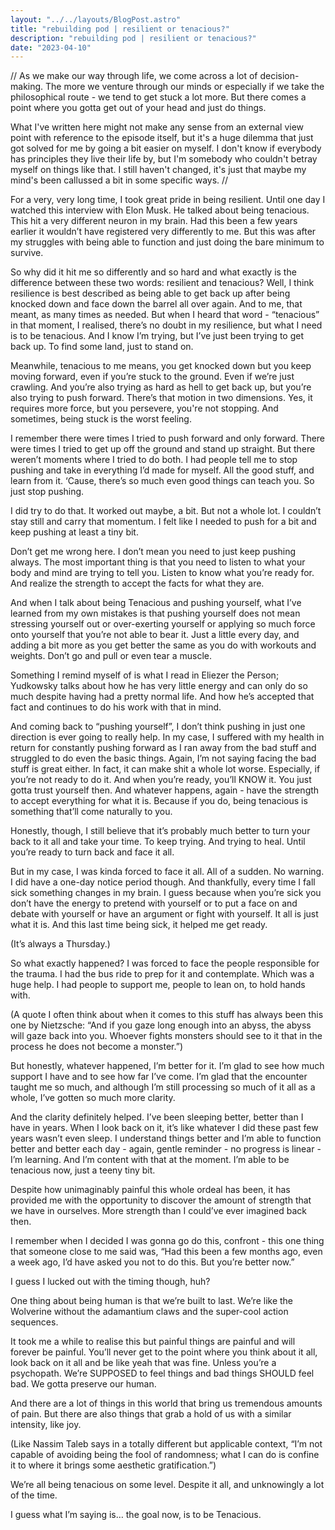 ```yaml
---
layout: "../../layouts/BlogPost.astro"
title: "rebuilding pod | resilient or tenacious?"
description: "rebuilding pod | resilient or tenacious?"
date: "2023-04-10"
---
```


//
As we make our way through life, we come across a lot of decision-making. The more we venture through our minds or especially if we take the philosophical route - we tend to get stuck a lot more. But there comes a point where you gotta get out of your head and just do things.


What I've written here might not make any sense from an external view point with reference to the episode itself, but it's a huge dilemma that just got solved for me by going a bit easier on myself. I don't know if everybody has principles they live their life by, but I'm somebody who couldn't betray myself on things like that. I still haven't changed, it's just that maybe my mind's been callussed a bit in some specific ways.
//

For a very, very long time, I took great pride in being resilient. Until one day I watched this interview with Elon Musk. He talked about being tenacious. This hit a very different neuron in my brain. Had this been a few years earlier it wouldn’t have registered very differently to me. But this was after my struggles with being able to function and just doing the bare minimum to survive.

So why did it hit me so differently and so hard and what exactly is the difference between these two words: resilient and tenacious? Well, I think resilience is best described as being able to get back up after being knocked down and face down the barrel all over again. And to me, that meant, as many times as needed. But when I heard that word - “tenacious” in that moment, I realised, there’s no doubt in my resilience, but what I need is to be tenacious. And I know I’m trying, but I’ve just been trying to get back up. To find some land, just to stand on.

Meanwhile, tenacious to me means, you get knocked down but you keep moving forward, even if you’re stuck to the ground. Even if we’re just crawling. And you’re also trying as hard as hell to get back up, but you’re also trying to push forward. There’s that motion in two dimensions. Yes, it requires more force, but you persevere, you're not stopping. And sometimes, being stuck is the worst feeling.

I remember there were times I tried to push forward and only forward. There were times I tried to get up off the ground and stand up straight. But there weren’t moments where I tried to do both. I had people tell me to stop pushing and take in everything I’d made for myself. All the good stuff, and learn from it. ‘Cause, there’s so much even good things can teach you. So just stop pushing.

I did try to do that. It worked out maybe, a bit. But not a whole lot. I couldn’t stay still and carry that momentum. I felt like I needed to push for a bit and keep pushing at least a tiny bit. 

Don’t get me wrong here. I don’t mean you need to just keep pushing always. The most important thing is that you need to listen to what your body and mind are trying to tell you. Listen to know what you’re ready for. And realize the strength to accept the facts for what they are.

And when I talk about being Tenacious and pushing yourself, what I’ve learned from my own mistakes is that pushing yourself does not mean stressing yourself out or over-exerting yourself or applying so much force onto yourself that you’re not able to bear it. Just a little every day, and adding a bit more as you get better the same as you do with workouts and weights. Don’t go and pull or even tear a muscle.

Something I remind myself of is what I read in Eliezer the Person; Yudkowsky talks about how he has very little energy and can only do so much despite having had a pretty normal life. And how he’s accepted that fact and continues to do his work with that in mind.  

And coming back to “pushing yourself”, I don’t think pushing in just one direction is ever going to really help. In my case, I suffered with my health in return for constantly pushing forward as I ran away from the bad stuff and struggled to do even the basic things. Again, I’m not saying facing the bad stuff is great either. In fact, it can make shit a whole lot worse. Especially, if you’re not ready to do it. And when you’re ready, you’ll KNOW it. You just gotta trust yourself then. And whatever happens, again - have the strength to accept everything for what it is. Because if you do, being tenacious is something that’ll come naturally to you.

Honestly, though, I still believe that it’s probably much better to turn your back to it all and take your time. To keep trying. And trying to heal. Until you’re ready to turn back and face it all.

But in my case, I was kinda forced to face it all. All of a sudden. No warning. I did have a one-day notice period though. And thankfully, every time I fall sick something changes in my brain. I guess because when you’re sick you don’t have the energy to pretend with yourself or to put a face on and debate with yourself or have an argument or fight with yourself. It all is just what it is.
And this last time being sick, it helped me get ready.

(It’s always a Thursday.)

So what exactly happened? I was forced to face the people responsible for the trauma. I had the bus ride to prep for it and contemplate. Which was a huge help. I had people to support me, people to lean on, to hold hands with.

(A quote I often think about when it comes to this stuff has always been this one by Nietzsche: “And if you gaze long enough into an abyss, the abyss will gaze back into you. Whoever fights monsters should see to it that in the process he does not become a monster.”)

But honestly, whatever happened, I’m better for it. I’m glad to see how much support I have and to see how far I’ve come. I’m glad that the encounter taught me so much, and although I’m still processing so much of it all as a whole, I’ve gotten so much more clarity.

And the clarity definitely helped. I’ve been sleeping better, better than I have in years. When I look back on it, it’s like whatever I did these past few years wasn’t even sleep. I understand things better and I’m able to function better and better each day - again, gentle reminder - no progress is linear - I’m learning. And I’m content with that at the moment. I’m able to be tenacious now, just a teeny tiny bit.

Despite how unimaginably painful this whole ordeal has been, it has provided me with the opportunity to discover the amount of strength that we have in ourselves. More strength than I could’ve ever imagined back then. 

I remember when I decided I was gonna go do this, confront - this one thing that someone close to me said was, “Had this been a few months ago, even a week ago, I’d have asked you not to do this. But you’re better now.”

I guess I lucked out with the timing though, huh?

One thing about being human is that we’re built to last. We’re like the Wolverine without the adamantium claws and the super-cool action sequences.

It took me a while to realise this but painful things are painful and will forever be painful. You’ll never get to the point where you think about it all, look back on it all and be like yeah that was fine. Unless you’re a psychopath. We’re SUPPOSED to feel things and bad things SHOULD feel bad. We gotta preserve our human.

And there are a lot of things in this world that bring us tremendous amounts of pain. But there are also things that grab a hold of us with a similar intensity, like joy.

(Like Nassim Taleb says in a totally different but applicable context, “I’m not capable of avoiding being the fool of randomness; what I can do is confine it to where it brings some aesthetic gratification.”)

We’re all being tenacious on some level. Despite it all, and unknowingly a lot of the time.

I guess what I’m saying is… the goal now, is to be Tenacious.

